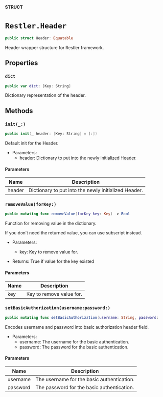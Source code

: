 **STRUCT**

# `Restler.Header`

```swift
public struct Header: Equatable
```

Header wrapper structure for Restler framework.

## Properties
### `dict`

```swift
public var dict: [Key: String]
```

Dictionary representation of the header.

## Methods
### `init(_:)`

```swift
public init(_ header: [Key: String] = [:])
```

Default init for the Header.

- Parameters:
  - header: Dictionary to put into the newly initialized Header.

#### Parameters

| Name | Description |
| ---- | ----------- |
| header | Dictionary to put into the newly initialized Header. |

### `removeValue(forKey:)`

```swift
public mutating func removeValue(forKey key: Key) -> Bool
```

Function for removing value in the dictionary.

If you don't need the returned value, you can use subscript instead.

- Parameters:
  - key: Key to remove value for.

- Returns: True if value for the key existed

#### Parameters

| Name | Description |
| ---- | ----------- |
| key | Key to remove value for. |

### `setBasicAuthorization(username:password:)`

```swift
public mutating func setBasicAuthorization(username: String, password: String)
```

Encodes username and password into basic authorization header field.

- Parameters:
  - username: The username for the basic authentication.
  - password: The password for the basic authentication.

#### Parameters

| Name | Description |
| ---- | ----------- |
| username | The username for the basic authentication. |
| password | The password for the basic authentication. |